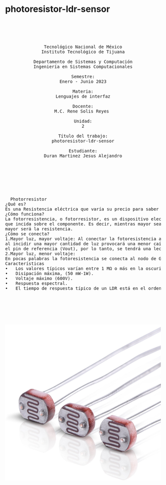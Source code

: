 # photoresistor-ldr-sensor

<pre>

	<p align=center>

Tecnológico Nacional de México
Instituto Tecnológico de Tijuana

Departamento de Sistemas y Computación
Ingeniería en Sistemas Computacionales

Semestre:
Enero - Junio 2023

Materia:
Lenguajes de interfaz

Docente:
M.C. Rene Solis Reyes 

Unidad:
2

Título del trabajo:
photoresistor-ldr-sensor

Estudiante:
Duran Martinez Jesus Alejandro

	</p>
  
  <p align=justify>
  Photorresistor 
¿Qué es?
Es una Resistencia eléctrica que varía su precio para saber que tanta luz entregara.
¿Cómo funciona?
La fotorresistencia, o fotorresistor, es un dispositivo electrónico cuya resistencia se modifica dependiendo de la cantidad de luz
que incida sobre el componente. Es decir, mientras mayor sea la luz, menor será la resistencia del dispositivo, y a menor luz,
mayor será la resistencia.
¿Cómo se conecta?
1.Mayor luz, mayor voltaje: Al conectar la fotoresistencia al nodo positivo de nuestra fuente de voltaje tendremos que, 
al incidir una mayor cantidad de luz provocará una menor caída de voltaje o diferencial de potencial entre la fuente y 
el pin de referencia (Vout), por lo tanto, se tendrá una lectura mayor.
2.Mayor luz, menor voltaje: 
En pocas palabras la fotoresistencia se conecta al nodo de GND y provocará un comportamiento opuesto al punto 1.
Características
•	Los valores típicos varían entre 1 MΩ o más en la oscuridad y 100Ω con luz brillante.
•	Disipación máxima, (50 mW-1W).
•	Voltaje máximo (600V).
•	Respuesta espectral.
•	El tiempo de respuesta típico de un LDR está en el orden de una décima de segundo.


  </p>
  </pre>
  
  
  ![resistor](https://github.com/AlexdM27/photoresistor-ldr-sensor/blob/main/resistor.jpg)

  
